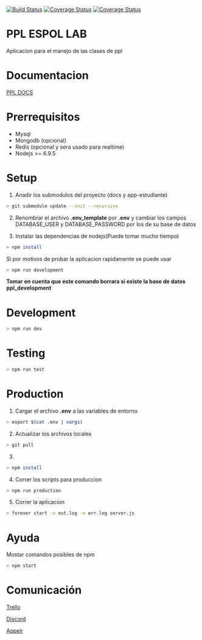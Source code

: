 [![Build Status](https://travis-ci.org/joelerll/ppl_app_lab.svg?branch=develop_v2)](https://travis-ci.org/joelerll/ppl_app_lab)
[![Coverage Status](https://coveralls.io/repos/github/joelerll/ppl_app_lab/badge.svg?branch=develop_v2)](https://coveralls.io/github/joelerll/ppl_app_lab?branch=develop_v2)
[![Coverage Status](https://codecov.io/gh/joelerll/ppl_app_lab/branch/develop_v2/graph/badge.svg)](https://codecov.io/gh/joelerll/ppl_app_lab/branch/develop_v2)

# PPL ESPOL LAB

Aplicacion para el manejo de las clases de ppl

# Documentacion

[PPL DOCS](https://joelerll95.gitbooks.io/ppl-lab/content/)

# Prerrequisitos

* Mysql
* Mongodb (opcional)
* Redis (opcional y sera usado para realtime)
* Nodejs >= 6.9.5

# Setup

1. Anadir los submodulos del proyecto (docs y app-estudiante)

```sh
> git submodule update --init --recursive 
```

2. Renombrar el archivo __.env_template__ por __.env__ y cambiar los campos DATABASE_USER y DATABASE_PASSWORD por los de su base de datos

3. Instalar las dependencias de nodejs(Puede tomar mucho tiempo)

```sh
> npm install
```

Si por motivos de probar la aplicacion rapidamente se puede usar

```sh
> npm run development
```

__Tomar en cuenta que este comando borrara si existe la base de datos ppl_development__


# Development

```sh
> npm run dev
```

# Testing

```sh
> npm run test
```

# Production

1. Cargar el archivo __.env__ a las variables de entorno

```sh
> export $(cat .env | xargs)
```

2. Actualizar los archivos locales

```sh
> git pull
```

3. 
```sh
> npm install
```

4. Correr los scripts para produccion

```sh
> npm run production
```

5. Correr la aplicacion

```sh
> forever start -o out.log -e err.log server.js
```

# Ayuda

Mostar comandos posibles de npm

```sh
> npm start
```

# Comunicación

[Trello](https://trello.com/b/khhR0x5e/ppldev)

[Discord](https://discord.gg/Sjkhd6D)

[Appeir](https://appear.in/ppl_app_lab)
